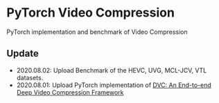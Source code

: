 # PyTorch Video Compression
PyTorch implementation and benchmark of Video Compression

## Update
* 2020.08.02: Upload Benchmark of the HEVC, UVG, MCL-JCV, VTL datasets.
* 2020.08.01: Upload PyTorch implementation of [DVC: An End-to-end Deep Video Compression Framework](https://arxiv.org/abs/1812.00101)